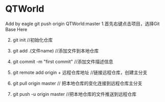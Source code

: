 QTWorld
=======
Add by eagle
git push origin QTWorld:master
1.首先右键点击项目，选择Git Base Here
 
2. git init //初始化仓库
 

3. git add .(文件name) //添加文件到本地仓库
 

4. git commit -m "first commit" //添加文件描述信息
 

5. git remote add origin + 远程仓库地址 //链接远程仓库，创建主分支
 

6. git pull origin master // 把本地仓库的变化连接到远程仓库主分支
 
7. git push -u origin master //把本地仓库的文件推送到远程仓库

 